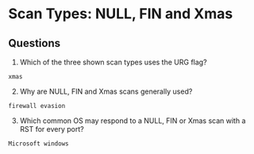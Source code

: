 # Scan Types: NULL, FIN and Xmas

## Questions

1. Which of the three shown scan types uses the URG flag?

```
xmas
```

2. Why are NULL, FIN and Xmas scans generally used?

```
firewall evasion
```

3. Which common OS may respond to a NULL, FIN or Xmas scan with a RST for every port?

```
Microsoft windows
```
